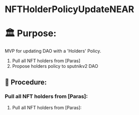 # NFTHolderPolicyUpdateNEAR
# 🏛️ Purpose:

MVP for updating DAO with a 'Holders' Policy.
1. Pull all NFT holders from [Paras]
2. Propose holders policy to sputnikv2 DAO

## 📘 Procedure:
### Pull all NFT holders from [Paras]:
1. Pull all NFT holders from [Paras]:

 
